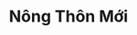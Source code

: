 ---
layout: "category-page"
title: "Nông Thôn Mới"
description: "Tải miễn phí file đồ hoạ vector Nông Thôn Mới png jpg pdf ai crd..."
permalink: "/category/nong-thon-moi/"
image: "/assets/images/affiliates.jpg"
color: "#121826"
---